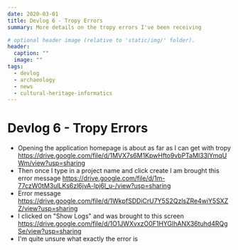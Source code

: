 ```yaml
---
date: 2020-03-01
title: Devlog 6 - Tropy Errors
summary: More details on the tropy errors I've been receiving

# optional header image (relative to 'static/img/' folder).
header:
  caption: ""
  image: ""
tags:
  - devlog
  - archaeology
  - news
  - cultural-heritage-informatics
---
```


# Devlog 6 - Tropy Errors

* Opening the application homepage is about as far as I can get with tropy https://drive.google.com/file/d/1MVX7s6M1KpwHfto9vbPTaMl33lYmqUWm/view?usp=sharing
* Then once I type in a project name and click create I am brought this error message https://drive.google.com/file/d/1m-77czW0tM3ulLKs6zl6jvA-lpj6l_u-/view?usp=sharing
* Error message https://drive.google.com/file/d/1WkpfSDDiCrU7Y5S2QzlsZRe4wiY5SXZZ/view?usp=sharing
* I clicked on "Show Logs" and was brought to this screen https://drive.google.com/file/d/1O1JWXvxzO0F1HYGlhANX36tuhd4RQgSe/view?usp=sharing
* I'm quite unsure what exactly the error is
